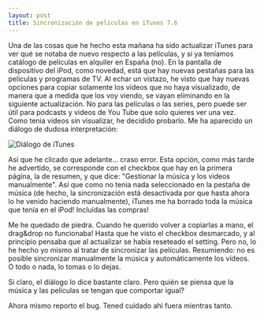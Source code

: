 ```yaml
---
layout: post
title: Sincronización de películas en iTunes 7.6
---
```


Una de las cosas que he hecho esta mañana ha sido actualizar iTunes para ver qué se notaba de nuevo respecto a las películas, y si ya teníamos catálogo de películas en alquiler en España (no). En la pantalla de dispositivo del iPod, como novedad, está que hay nuevas pestañas para las películas y programas de TV. Al echar un vistazo, he visto que hay nuevas opciones para copiar solamente los vídeos que no haya visualizado, de manera que a medida que los voy viendo, se vayan eliminando en la siguiente actualización. No para las películas o las series, pero puede ser útil para podcasts y videos de You Tube que solo quieres ver una vez. Como tenia videos sin visualizar, he decidido probarlo. Me ha aparecido un diálogo de dudosa interpretación:

![Diálogo de iTunes](/assets/2008/1/17/itunes_1.png)

Así que he clicado que adelante... craso error. Esta opción, como más tarde he advertido, se corresponde con el checkbox que hay en la primera página, la de resumen, y que dice: "Gestionar la música y los videos manualmente". Así que como no tenia nada seleccionado en la pestaña de música (de hecho, la sincronización está desactivada por que hasta ahora lo he venido haciendo manualmente), iTunes me ha borrado toda la música que tenía en el iPod! Incluídas las compras!

Me he quedado de piedra. Cuando he querido volver a copiarlas a mano, el drag&drop no funcionaba! Hasta que he visto el checkbox desmarcado, y al principio pensaba que al actualizar se había reseteado el setting. Pero no, lo he hecho yo mismo al tratar de sincronizar las películas.
Resumiendo: no es posible sincronizar manualmente la música y automáticamente los vídeos. O todo o nada, lo tomas o lo dejas.

Si claro, el diálogo lo dice bastante claro. Pero quién se piensa que la música y las películas se tengan que comportar igual?

Ahora mismo reporto el bug. Tened cuidado ahi fuera mientras tanto.
